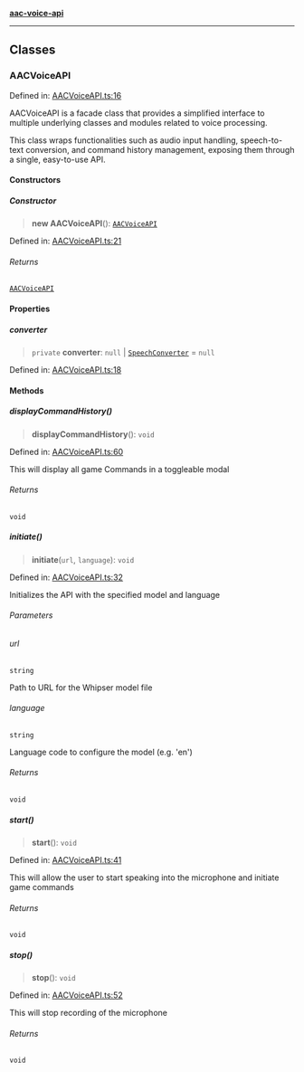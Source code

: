 [**aac-voice-api**](../README.md)

***

## Classes

### AACVoiceAPI

Defined in: [AACVoiceAPI.ts:16](https://github.com/Capstone-Projects-2025-Fall/project-001-aac-api/blob/2e181446a0955d6e69720fafcb5e1ba075e3f20f/src/AACVoiceAPI.ts#L16)

AACVoiceAPI is a facade class that provides a simplified interface
to multiple underlying classes and modules related to voice processing.

This class wraps functionalities such as audio input handling, 
speech-to-text conversion, and command history management, 
exposing them through a single, easy-to-use API.

#### Constructors

##### Constructor

> **new AACVoiceAPI**(): [`AACVoiceAPI`](#aacvoiceapi)

Defined in: [AACVoiceAPI.ts:21](https://github.com/Capstone-Projects-2025-Fall/project-001-aac-api/blob/2e181446a0955d6e69720fafcb5e1ba075e3f20f/src/AACVoiceAPI.ts#L21)

###### Returns

[`AACVoiceAPI`](#aacvoiceapi)

#### Properties

##### converter

> `private` **converter**: `null` \| [`SpeechConverter`](../SpeechConverter/README.md#speechconverter) = `null`

Defined in: [AACVoiceAPI.ts:18](https://github.com/Capstone-Projects-2025-Fall/project-001-aac-api/blob/2e181446a0955d6e69720fafcb5e1ba075e3f20f/src/AACVoiceAPI.ts#L18)

#### Methods

##### displayCommandHistory()

> **displayCommandHistory**(): `void`

Defined in: [AACVoiceAPI.ts:60](https://github.com/Capstone-Projects-2025-Fall/project-001-aac-api/blob/2e181446a0955d6e69720fafcb5e1ba075e3f20f/src/AACVoiceAPI.ts#L60)

This will display all game Commands in a toggleable modal

###### Returns

`void`

##### initiate()

> **initiate**(`url`, `language`): `void`

Defined in: [AACVoiceAPI.ts:32](https://github.com/Capstone-Projects-2025-Fall/project-001-aac-api/blob/2e181446a0955d6e69720fafcb5e1ba075e3f20f/src/AACVoiceAPI.ts#L32)

Initializes the API with the specified model and language

###### Parameters

###### url

`string`

Path to URL for the Whipser model file

###### language

`string`

Language code to configure the model (e.g. 'en')

###### Returns

`void`

##### start()

> **start**(): `void`

Defined in: [AACVoiceAPI.ts:41](https://github.com/Capstone-Projects-2025-Fall/project-001-aac-api/blob/2e181446a0955d6e69720fafcb5e1ba075e3f20f/src/AACVoiceAPI.ts#L41)

This will allow the user to start speaking into the microphone and initiate game commands

###### Returns

`void`

##### stop()

> **stop**(): `void`

Defined in: [AACVoiceAPI.ts:52](https://github.com/Capstone-Projects-2025-Fall/project-001-aac-api/blob/2e181446a0955d6e69720fafcb5e1ba075e3f20f/src/AACVoiceAPI.ts#L52)

This will stop recording of the microphone

###### Returns

`void`
